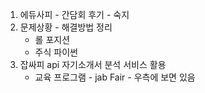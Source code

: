 1. 에듀사피 - 간담회 후기 - 숙지
2. 문제상황 - 해결방법 정리
	- 롤 포지션
	- 주식 파이썬
3. 잡싸피 api 자기소개서 분석 서비스 활용 
	- 교육 프로그램 - jab Fair - 우측에 보면 있음